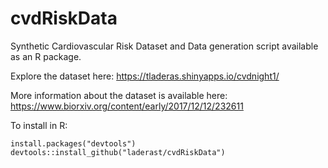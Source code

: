 # cvdRiskData

Synthetic Cardiovascular Risk Dataset and Data generation script available as an R package. 

Explore the dataset here: https://tladeras.shinyapps.io/cvdnight1/

More information about the dataset 
is available here: https://www.biorxiv.org/content/early/2017/12/12/232611

To install in R:

```
install.packages("devtools")
devtools::install_github("laderast/cvdRiskData")
```
